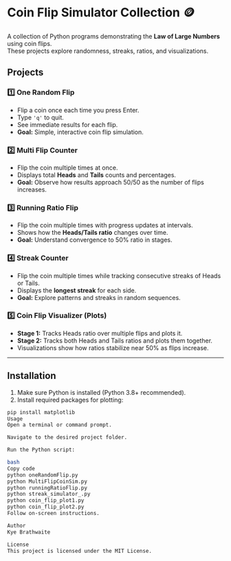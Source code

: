 # Coin Flip Simulator Collection 🪙

A collection of Python programs demonstrating the **Law of Large Numbers** using coin flips.  
These projects explore randomness, streaks, ratios, and visualizations.

## Projects

### 1️⃣ One Random Flip

- Flip a coin once each time you press Enter.
- Type `'q'` to quit.
- See immediate results for each flip.
- **Goal:** Simple, interactive coin flip simulation.

### 2️⃣ Multi Flip Counter

- Flip the coin multiple times at once.
- Displays total **Heads** and **Tails** counts and percentages.
- **Goal:** Observe how results approach 50/50 as the number of flips increases.

### 3️⃣ Running Ratio Flip

- Flip the coin multiple times with progress updates at intervals.
- Shows how the **Heads/Tails ratio** changes over time.
- **Goal:** Understand convergence to 50% ratio in stages.

### 4️⃣ Streak Counter

- Flip the coin multiple times while tracking consecutive streaks of Heads or Tails.
- Displays the **longest streak** for each side.
- **Goal:** Explore patterns and streaks in random sequences.

### 5️⃣ Coin Flip Visualizer (Plots)

- **Stage 1:** Tracks Heads ratio over multiple flips and plots it.
- **Stage 2:** Tracks both Heads and Tails ratios and plots them together.
- Visualizations show how ratios stabilize near 50% as flips increase.

---

## Installation

1. Make sure Python is installed (Python 3.8+ recommended).
2. Install required packages for plotting:

```bash
pip install matplotlib
Usage
Open a terminal or command prompt.

Navigate to the desired project folder.

Run the Python script:

bash
Copy code
python oneRandomFlip.py
python MultiFlipCoinSim.py
python runningRatioFlip.py
python streak_simulator_.py
python coin_flip_plot1.py
python coin_flip_plot2.py
Follow on-screen instructions.

Author
Kye Brathwaite

License
This project is licensed under the MIT License.
```
